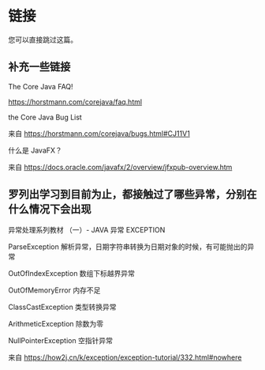 # 链接
您可以直接跳过这篇。



## 补充一些链接
The Core Java FAQ!

https://horstmann.com/corejava/faq.html

the Core Java Bug List

来自 <https://horstmann.com/corejava/bugs.html#CJ11V1> 

什么是 JavaFX？

来自 <https://docs.oracle.com/javafx/2/overview/jfxpub-overview.htm> 



## 罗列出学习到目前为止，都接触过了哪些异常，分别在什么情况下会出现
异常处理系列教材 （一）- JAVA 异常 EXCEPTION

ParseException 解析异常，日期字符串转换为日期对象的时候，有可能抛出的异常

OutOfIndexException 数组下标越界异常

OutOfMemoryError 内存不足

ClassCastException 类型转换异常

ArithmeticException 除数为零

NullPointerException 空指针异常

来自 <https://how2j.cn/k/exception/exception-tutorial/332.html#nowhere> 


